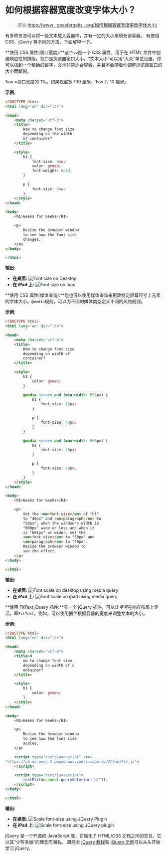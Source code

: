 # 如何根据容器宽度改变字体大小？

> 原文:[https://www . geesforgeks . org/如何根据容器宽度更改字体大小/](https://www.geeksforgeeks.org/how-to-change-font-size-depending-on-width-of-container/)

有多种方法可以将一些文本放入容器中，并有一定的大小来填充该容器。
有使用 CSS、jQuery 等不同的方法，下面解释一下。

**使用 CSS 属性(视口宽度):**这个`vw`是一个 CSS 属性，用于在 HTML 文件中创建响应性的排版。视口是浏览器窗口大小。“文本大小”可以用“大众”单位设置，你可以找到一个精确的数字，文本非常适合容器，并且不会随着你调整浏览器窗口的大小而断裂。

1vw =视口宽度的 1%。如果视窗宽 100 厘米，1vw 为 10 厘米。

**示例:**

```html
<!DOCTYPE html>
<html lang="en" dir="ltr">

<head>
    <meta charset="utf-8">
    <title>
        How to change font size 
        depending on the width 
        of container?
    </title>

    <style>
        h1 {
            font-size: 8vw;
            color: green;
            font-weight: bold;
        }

        p {
            font-size: 3vw;
        }
    </style>
</head>

<body>
    <h1>Geeks for Geeks</h1>

    <p>
        Resize the browser window 
        to see how the font size 
        changes.
    </p>
</body>

</html>
```

**输出:**

*   **在桌面:**
    ![Font size on Desktop](img/3b41c58eb91a1e6cbeb43eb43a77cfdc.png)
*   **在 iPad 上:**
    ![Font size on Ipad](img/473f0d1d4a333aa6fa35be76904b3e13.png)

**使用 CSS 属性(媒体查询):**您也可以使用媒体查询来更改特定屏幕尺寸上元素的字体大小。`@media`规则，可以为不同的媒体类型定义不同的风格规则。

**示例:**

```html
<!DOCTYPE html>
<html lang="en" dir="ltr">

<head>
    <meta charset="utf-8">
    <title>
        How to change font size 
        depending on width of 
        container?
    </title>

    <style>
        h1 {
            color: green;
        }

        @media screen and (min-width: 601px) {
            h1 {
                font-size: 80px;
            }

            p {
                font-size: 40px;
            }
        }

        @media screen and (max-width: 600px) {
            h1 {
                font-size: 40px;
            }

            p {
                font-size: 20px;
            }
        }
    </style>
</head>

<body>
    <h1>Geeks for Geeks</h1>

    <p>
        Set the <em>font-size</em> of "h1" 
        to "40px" and <em>paragraph</em> to
        "20px", when the window's width is
        "600px" wide or less and when it 
        is "601px" or wider, set the 
        <em>font-size</em> to "80px" and
        <em>paragraph</em> to "40px". 
        Resize the browser window to 
        see the effect.
    </p>
</body>

</html>
```

**输出:**

*   **在桌面:**
    ![Font scale on desktop using media query](img/ec6db785341e2be5c9e931bcd5137b8b.png)
*   **在 iPad 上:**
    ![Font scale on ipad using media query](img/8abfdfce181a1abbf5db81fef8c801c8.png)

**使用 FitText jQuery 插件:**有一个 jQuery 插件，可以让*字号*在响应布局上灵活，即`FitText`。例如，可以使用插件根据容器的宽度来调整文本的大小。

**示例:**

```html
<!DOCTYPE html>
<html lang="en" dir="ltr">

<head>
    <meta charset="utf-8">
    <title>H
        ow to change font size 
        depending on width of c
        ontainer?
    </title>

    <style>
        h1 {
            color: green;
        }
    </style>
</head>

<body>
    <h1>Geeks for Geeks</h1>

    <p>
        Resize the browser window 
        to see how the font size 
        scales.
    </p>

    <script type="text/javascript" src=
"https://s3-us-west-2.amazonaws.com/s.cdpn.io/3/textFit.js">
    </script>

    <script type="text/javascript">
        textFit(document.querySelector("h1"));
    </script>
</body>

</html>
```

**输出:**

*   **在桌面:**
    ![Scale font-size using JQuery Plugin](img/2e8486199e1589a80f6b98ce085a2a2e.png)
*   **在 iPad 上:**
    ![Scale font-size using JQuery plugin](img/6250b2add1164a85c64224563a1aa8ed.png)

jQuery 是一个开源的 JavaScript 库，它简化了 HTML/CSS 文档之间的交互，它以其“少写多做”的理念而闻名。
跟随本 [jQuery 教程](https://www.geeksforgeeks.org/jquery-tutorials/)和 [jQuery 示例](https://www.geeksforgeeks.org/jquery-examples/)可以从头开始学习 jQuery。